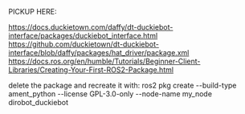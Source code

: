 PICKUP HERE:

https://docs.duckietown.com/daffy/dt-duckiebot-interface/packages/duckiebot_interface.html
https://github.com/duckietown/dt-duckiebot-interface/blob/daffy/packages/hat_driver/package.xml
https://docs.ros.org/en/humble/Tutorials/Beginner-Client-Libraries/Creating-Your-First-ROS2-Package.html

delete the package and recreate it with:
ros2 pkg create --build-type ament_python --license GPL-3.0-only --node-name my_node dirobot_duckiebot
